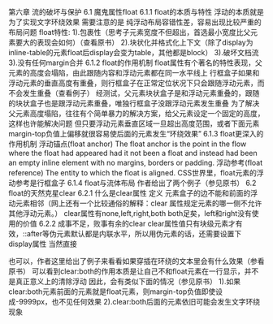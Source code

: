 第六章 流的破坏与保护
6.1 魔鬼属性float
6.1.1 float的本质与特性
浮动的本质就是为了实现文字环绕效果
需要注意的是 纯浮动布局容错性差，容易出现比较严重的布局问题
float特性:
1).包裹性（思考子元素宽度不但超出，首选最小宽度比父元素要大的表现会如何）（查看原书）
2).块状化并格式化上下文（除了display为inline-table的元素float后display会变为table，其他都是block）
3).破坏文档流
3).没有任何margin合并
6.1.2 float的作用机制
float属性有个著名的特性表现，父元素的高度会塌陷，由此跟随内容和浮动元素都在同一水平线上
行框盒子如果和浮动元素的垂直高度有重叠，则行框盒子在正常定位状况下只会跟随浮动元素，而不会发生重叠（查看例子）
经测试，父元素块状盒子是和浮动元素重叠的，跟随的块状盒子也是跟浮动元素重叠，唯独行框盒子没跟浮动元素发生重叠
为了解决父元素高度塌陷，往往有个简单暴力的解决方案，给父元素设定一个固定的高度，这样也许能解决问题
但只要浮动元素垂直区域一旦超出高度范围，或者下面元素margin-top负值上偏移就很容易使后面的元素发生“环绕效果”
6.1.3 float更深入的作用机制
浮动锚点(float anchor)
The float anchor is the point in the flow where the float had appeared had it not been a float and instead had been an empty inline element with no margins, borders or padding.
浮动参考(float reference)
The entity to which the float is aligned.
CSS世界里，float元素的浮动参考是行框盒子
6.1.4 float与流体布局
作者给出了两个例子（参见原书）
6.2 float的天然克星clear
6.2.1 什么是clear属性
定义 元素盒子的边不能和前面的浮动元素相邻（网上还有一个比较通俗的解释：clear 属性规定元素的哪一侧不允许其他浮动元素。）
clear属性有none,left,right,both
both足矣，left和right没有使用的价值
6.2.2 成事不足，败事有余的clear
clear属性值只有块级元素才有效，::after等伪元素默认都是内联水平，所以用伪元素的话，还需要设置下display属性
当然直接<div style="clear:both"></div>也可以，作者这里给出了例子来看看如果穿插在环绕的文本里会有什么效果（参看原书）
可以看到clear:both的作用本质是让自己不和float元素在一行显示，并不是真正意义上的清除浮动
因此，会有类似下面的情况（参见原书）
1).如果clear:both元素前面的元素就是float元素，则margin-top负值即使设成-9999px，也不见任何效果
2).clear:both后面的元素依旧可能会发生文字环绕现象
